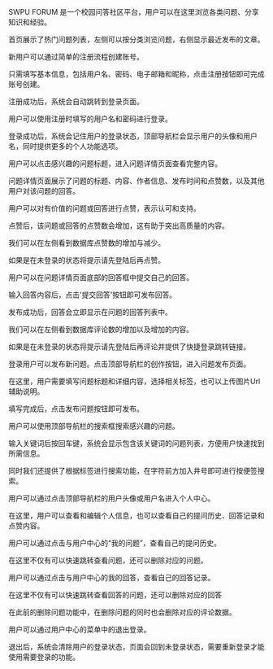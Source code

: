 
SWPU FORUM 是一个校园问答社区平台，用户可以在这里浏览各类问题、分享知识和经验。

首页展示了热门问题列表，左侧可以按分类浏览问题，右侧显示最近发布的文章。

新用户可以通过简单的注册流程创建账号。

只需填写基本信息，包括用户名、密码、电子邮箱和昵称，点击注册按钮即可完成账号创建。

注册成功后，系统会自动跳转到登录页面。

用户可以使用注册时填写的用户名和密码进行登录。

登录成功后，系统会记住用户的登录状态，顶部导航栏会显示用户的头像和用户名，同时提供更多的个人功能选项。

用户可以点击感兴趣的问题标题，进入问题详情页面查看完整内容。

问题详情页面展示了问题的标题、内容、作者信息、发布时间和点赞数，以及其他用户对该问题的回答。

用户可以对有价值的问题或回答进行点赞，表示认可和支持。

点赞后，该问题或回答的点赞数会增加，这有助于突出高质量的内容。

我们可以在左侧看到数据库点赞数的增加与减少。

如果是在未登录的状态将提示请先登陆后再点赞。

用户可以在问题详情页面底部的回答框中提交自己的回答。

输入回答内容后，点击'提交回答'按钮即可发布回答。

发布成功后，回答会立即显示在问题的回答列表中。

我们可以在左侧看到数据库评论数的增加以及增加的内容。

如果是在未登录的状态将提示请先登陆后再评论并提供了快捷登录跳转链接。

登录用户可以发布新问题。点击顶部导航栏的创作按钮，进入问题发布页面。

在这里，用户需要填写问题标题和详细内容，选择相关标签，也可以上传图片Url辅助说明。

填写完成后，点击发布问题按钮即可发布。

用户可以使用顶部导航栏的搜索框搜索感兴趣的问题。

输入关键词后按回车键，系统会显示包含该关键词的问题列表，方便用户快速找到所需信息。

同时我们还提供了根据标签进行搜索功能，在字符前方加入井号即可进行按便签搜索。

用户可以通过点击顶部导航栏的用户头像或用户名进入个人中心。

在这里，用户可以查看和编辑个人信息，也可以查看自己的提问历史、回答记录和点赞内容。

用户可以通过点击与用户中心的“我的问题”，查看自己的提问历史。

在这里不仅有可以快速跳转查看问题，还可以删除对应的问题。

用户可以通过点击与用户中心的我的回答，查看自己的回答记录。

在这里不仅有可以快速跳转查看回答的问题，还可以删除对应的回答

在此前的删除问题功能中，在删除问题的同时也会删除对应的评论数据。
  
用户可以通过用户中心的菜单中的退出登录。

退出后，系统会清除用户的登录状态，页面会回到未登录状态，需要重新登录才能使用需要登录的功能。